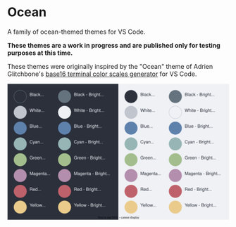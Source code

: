# Ocean

A family of ocean-themed themes for VS Code.

**These themes are a work in progress and are published only for testing purposes at this time.**

These themes were originally inspired by the "Ocean" theme of Adrien Glitchbone's [base16 terminal color scales generator](https://glitchbone.github.io/vscode-base16-term/#/ocean) for VS Code.

![](./_/base16.svg)

